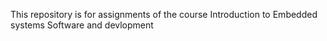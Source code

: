 This repository is for assignments of the course Introduction to Embedded systems Software and devlopment
